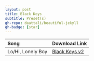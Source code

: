 ```yaml
---
layout: post
title: Black Keys
subtitle: Preset(s)
gh-repo: daattali/beautiful-jekyll
gh-badge: [star]
---
```


| Song | Download Link |
| :------ |:--- |
| Lo/Hi, Lonely Boy | <a href="https://github.com/JonathanHagen/jonathanhagen.github.io/blob/56853799295c956dfacc4ab9aad64286719f6806/presets/Black%20Keys%20v2.prst?raw=true" target="_blank" class="button">Black Keys v2</a> |
